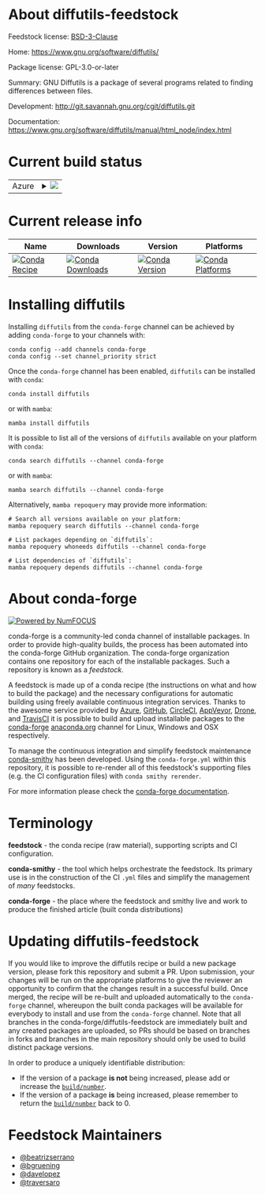 About diffutils-feedstock
=========================

Feedstock license: [BSD-3-Clause](https://github.com/conda-forge/diffutils-feedstock/blob/main/LICENSE.txt)

Home: https://www.gnu.org/software/diffutils/

Package license: GPL-3.0-or-later

Summary: GNU Diffutils is a package of several programs related to finding differences between files.

Development: http://git.savannah.gnu.org/cgit/diffutils.git

Documentation: https://www.gnu.org/software/diffutils/manual/html_node/index.html

Current build status
====================


<table>
    
  <tr>
    <td>Azure</td>
    <td>
      <details>
        <summary>
          <a href="https://dev.azure.com/conda-forge/feedstock-builds/_build/latest?definitionId=9392&branchName=main">
            <img src="https://dev.azure.com/conda-forge/feedstock-builds/_apis/build/status/diffutils-feedstock?branchName=main">
          </a>
        </summary>
        <table>
          <thead><tr><th>Variant</th><th>Status</th></tr></thead>
          <tbody><tr>
              <td>linux_64</td>
              <td>
                <a href="https://dev.azure.com/conda-forge/feedstock-builds/_build/latest?definitionId=9392&branchName=main">
                  <img src="https://dev.azure.com/conda-forge/feedstock-builds/_apis/build/status/diffutils-feedstock?branchName=main&jobName=linux&configuration=linux%20linux_64_" alt="variant">
                </a>
              </td>
            </tr><tr>
              <td>linux_aarch64</td>
              <td>
                <a href="https://dev.azure.com/conda-forge/feedstock-builds/_build/latest?definitionId=9392&branchName=main">
                  <img src="https://dev.azure.com/conda-forge/feedstock-builds/_apis/build/status/diffutils-feedstock?branchName=main&jobName=linux&configuration=linux%20linux_aarch64_" alt="variant">
                </a>
              </td>
            </tr><tr>
              <td>linux_ppc64le</td>
              <td>
                <a href="https://dev.azure.com/conda-forge/feedstock-builds/_build/latest?definitionId=9392&branchName=main">
                  <img src="https://dev.azure.com/conda-forge/feedstock-builds/_apis/build/status/diffutils-feedstock?branchName=main&jobName=linux&configuration=linux%20linux_ppc64le_" alt="variant">
                </a>
              </td>
            </tr><tr>
              <td>osx_64</td>
              <td>
                <a href="https://dev.azure.com/conda-forge/feedstock-builds/_build/latest?definitionId=9392&branchName=main">
                  <img src="https://dev.azure.com/conda-forge/feedstock-builds/_apis/build/status/diffutils-feedstock?branchName=main&jobName=osx&configuration=osx%20osx_64_" alt="variant">
                </a>
              </td>
            </tr><tr>
              <td>osx_arm64</td>
              <td>
                <a href="https://dev.azure.com/conda-forge/feedstock-builds/_build/latest?definitionId=9392&branchName=main">
                  <img src="https://dev.azure.com/conda-forge/feedstock-builds/_apis/build/status/diffutils-feedstock?branchName=main&jobName=osx&configuration=osx%20osx_arm64_" alt="variant">
                </a>
              </td>
            </tr>
          </tbody>
        </table>
      </details>
    </td>
  </tr>
</table>

Current release info
====================

| Name | Downloads | Version | Platforms |
| --- | --- | --- | --- |
| [![Conda Recipe](https://img.shields.io/badge/recipe-diffutils-green.svg)](https://anaconda.org/conda-forge/diffutils) | [![Conda Downloads](https://img.shields.io/conda/dn/conda-forge/diffutils.svg)](https://anaconda.org/conda-forge/diffutils) | [![Conda Version](https://img.shields.io/conda/vn/conda-forge/diffutils.svg)](https://anaconda.org/conda-forge/diffutils) | [![Conda Platforms](https://img.shields.io/conda/pn/conda-forge/diffutils.svg)](https://anaconda.org/conda-forge/diffutils) |

Installing diffutils
====================

Installing `diffutils` from the `conda-forge` channel can be achieved by adding `conda-forge` to your channels with:

```
conda config --add channels conda-forge
conda config --set channel_priority strict
```

Once the `conda-forge` channel has been enabled, `diffutils` can be installed with `conda`:

```
conda install diffutils
```

or with `mamba`:

```
mamba install diffutils
```

It is possible to list all of the versions of `diffutils` available on your platform with `conda`:

```
conda search diffutils --channel conda-forge
```

or with `mamba`:

```
mamba search diffutils --channel conda-forge
```

Alternatively, `mamba repoquery` may provide more information:

```
# Search all versions available on your platform:
mamba repoquery search diffutils --channel conda-forge

# List packages depending on `diffutils`:
mamba repoquery whoneeds diffutils --channel conda-forge

# List dependencies of `diffutils`:
mamba repoquery depends diffutils --channel conda-forge
```


About conda-forge
=================

[![Powered by
NumFOCUS](https://img.shields.io/badge/powered%20by-NumFOCUS-orange.svg?style=flat&colorA=E1523D&colorB=007D8A)](https://numfocus.org)

conda-forge is a community-led conda channel of installable packages.
In order to provide high-quality builds, the process has been automated into the
conda-forge GitHub organization. The conda-forge organization contains one repository
for each of the installable packages. Such a repository is known as a *feedstock*.

A feedstock is made up of a conda recipe (the instructions on what and how to build
the package) and the necessary configurations for automatic building using freely
available continuous integration services. Thanks to the awesome service provided by
[Azure](https://azure.microsoft.com/en-us/services/devops/), [GitHub](https://github.com/),
[CircleCI](https://circleci.com/), [AppVeyor](https://www.appveyor.com/),
[Drone](https://cloud.drone.io/welcome), and [TravisCI](https://travis-ci.com/)
it is possible to build and upload installable packages to the
[conda-forge](https://anaconda.org/conda-forge) [anaconda.org](https://anaconda.org/)
channel for Linux, Windows and OSX respectively.

To manage the continuous integration and simplify feedstock maintenance
[conda-smithy](https://github.com/conda-forge/conda-smithy) has been developed.
Using the ``conda-forge.yml`` within this repository, it is possible to re-render all of
this feedstock's supporting files (e.g. the CI configuration files) with ``conda smithy rerender``.

For more information please check the [conda-forge documentation](https://conda-forge.org/docs/).

Terminology
===========

**feedstock** - the conda recipe (raw material), supporting scripts and CI configuration.

**conda-smithy** - the tool which helps orchestrate the feedstock.
                   Its primary use is in the construction of the CI ``.yml`` files
                   and simplify the management of *many* feedstocks.

**conda-forge** - the place where the feedstock and smithy live and work to
                  produce the finished article (built conda distributions)


Updating diffutils-feedstock
============================

If you would like to improve the diffutils recipe or build a new
package version, please fork this repository and submit a PR. Upon submission,
your changes will be run on the appropriate platforms to give the reviewer an
opportunity to confirm that the changes result in a successful build. Once
merged, the recipe will be re-built and uploaded automatically to the
`conda-forge` channel, whereupon the built conda packages will be available for
everybody to install and use from the `conda-forge` channel.
Note that all branches in the conda-forge/diffutils-feedstock are
immediately built and any created packages are uploaded, so PRs should be based
on branches in forks and branches in the main repository should only be used to
build distinct package versions.

In order to produce a uniquely identifiable distribution:
 * If the version of a package **is not** being increased, please add or increase
   the [``build/number``](https://docs.conda.io/projects/conda-build/en/latest/resources/define-metadata.html#build-number-and-string).
 * If the version of a package **is** being increased, please remember to return
   the [``build/number``](https://docs.conda.io/projects/conda-build/en/latest/resources/define-metadata.html#build-number-and-string)
   back to 0.

Feedstock Maintainers
=====================

* [@beatrizserrano](https://github.com/beatrizserrano/)
* [@bgruening](https://github.com/bgruening/)
* [@davelopez](https://github.com/davelopez/)
* [@traversaro](https://github.com/traversaro/)

